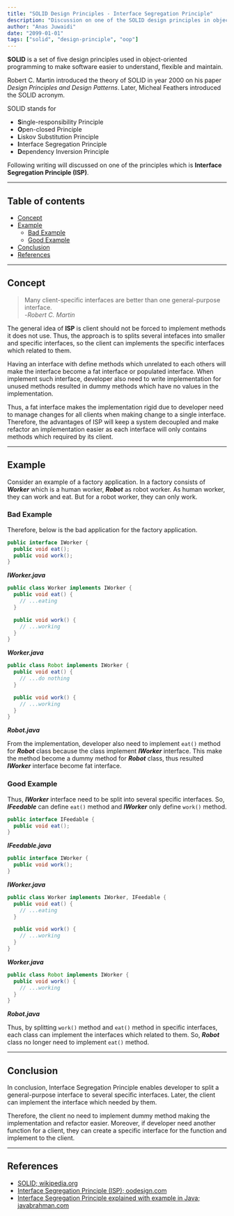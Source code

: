 ```yaml
---
title: "SOLID Design Principles - Interface Segregation Principle"
description: "Discussion on one of the SOLID design principles in object-oriented software development"
author: "Anas Juwaidi"
date: "2099-01-01"
tags: ["solid", "design-principle", "oop"]
---
```


**SOLID** is a set of five design principles used in object-oriented programming to make software easier to understand, flexible and maintain.

Robert C. Martin introduced the theory of SOLID in year 2000 on his paper *Design Principles and Design Patterns*. Later, Micheal Feathers introduced the SOLID acronym.

SOLID stands for
- **S**ingle-responsibility Principle
- **O**pen-closed Principle
- **L**iskov Substitution Principle
- **I**nterface Segregation Principle
- **D**ependency Inversion Principle

Following writing will discussed on one of the principles which is **Interface Segregation Principle (ISP)**.

---

## Table of contents
* [Concept](#concept)
* [Example](#example)
  * [Bad Example](#bad-example)
  * [Good Example](#good-example)
* [Conclusion](#conclusion)
* [References](#references)

---

<a name="concept"></a>
## Concept

> Many client-specific interfaces are better than one general-purpose interface.<br/>
> -*Robert C. Martin*

The general idea of **ISP** is client should not be forced to implement methods it does not use. Thus, the approach is to splits several intefaces into smaller and specific interfaces, so the client can implements the specific interfaces which related to them.

Having an interface with define methods which unrelated to each others will make the interface become a fat interface or populated interface. When implement such interface, developer also need to write implementation for unused methods resulted in dummy methods which have no values in the implementation.

Thus, a fat interface makes the implementation rigid due to developer need to manage changes for all clients when making change to a single interface. Therefore, the advantages of ISP will keep a system decoupled and make refactor an implementation easier as each interface will only contains methods which required by its client.

---

<a name="example"></a>
## Example

Consider an example of a factory application. In a factory consists of ***Worker*** which is a human worker, ***Robot*** as robot worker. As human worker, they can work and eat. But for a robot worker, they can only work.

<a name="bad-example"></a>
### Bad Example

Therefore, below is the bad application for the factory application.

```java
public interface IWorker {
  public void eat();
  public void work();
}
```
***IWorker.java***

```java
public class Worker implements IWorker {
  public void eat() {
    // ...eating
  }

  public void work() {
    // ...working
  }
}
```
***Worker.java***

```java
public class Robot implements IWorker {
  public void eat() {
    // ...do nothing
  }

  public void work() {
    // ...working
  }
}
```
***Robot.java***

From the implementation, developer also need to implement `eat()` method for ***Robot*** class because the class implement ***IWorker*** interface. This make the method become a dummy method for ***Robot*** class, thus resulted ***IWorker*** interface become fat interface.

<a name="good-example"></a>
### Good Example

Thus, ***IWorker*** interface need to be split into several specific interfaces. So, ***IFeedable*** can define `eat()` method and ***IWorker*** only define `work()` method.

```java
public interface IFeedable {
  public void eat();
}
```
***IFeedable.java***

```java
public interface IWorker {
  public void work();
}
```
***IWorker.java***

```java
public class Worker implements IWorker, IFeedable {
  public void eat() {
    // ...eating
  }

  public void work() {
    // ...working
  }
}
```
***Worker.java***

```java
public class Robot implements IWorker {
  public void work() {
    // ...working
  }
}
```
***Robot.java***

Thus, by splitting `work()` method and `eat()` method in specific interfaces, each class can implement the interfaces which related to them. So, ***Robot*** class no longer need to implement `eat()` method.

---

<a name="conclusion"></a>
## Conclusion

In conclusion, Interface Segregation Principle enables developer to split a general-purpose interface to several specific interfaces. Later, the client can implement the interface which needed by them.

Therefore, the client no need to implement dummy method making the implementation and refactor easier. Moreover, if developer need another function for a client, they can create a specific interface for the function and implement to the client.

---

<a name="references"></a>
## References

* [SOLID; wikipedia.org](https://en.wikipedia.org/wiki/SOLID)
* [Interface Segregation Principle (ISP); oodesign.com](https://www.oodesign.com/interface-segregation-principle.html)
* [Interface Segregation Principle explained with example in Java; javabrahman.com](https://www.javabrahman.com/programming-principles/interface-segregation-principle-explained-examples-java/)
